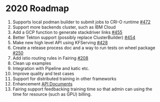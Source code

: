 # 2020 Roadmap
1. Supports local podman builder to submit jobs to CRI-O runtime [#472](https://github.com/kubeflow/fairing/issues/472)
1. Support more backends cluster, such as IBM Cloud
1. Add a GCP function to generate stackdriver links [#455](https://github.com/kubeflow/fairing/issues/455)
1. Better Tekton support (possibly replace ClusterBuilder) [#454](https://github.com/kubeflow/fairing/issues/454)
1. Make new high level API using KFServing [#428](https://github.com/kubeflow/fairing/issues/428)
1. Create a release process doc and a way to run tests on wheel package [#250](https://github.com/kubeflow/fairing/issues/250)
1. Add istio routing rules in Fairing [#208](https://github.com/kubeflow/fairing/issues/208)
1. Clean up examples
1. Integration with Pipeline and katic etc.
1. Improve quality and test cases
1. Support for distributed training in other frameworks
1. Enhancement [API Documents](https://kubeflow-fairing.readthedocs.io/en/latest/index.html)
1. Fairing support feedbacking training time so that admin can using the time for resource (such as GPU) billing.
